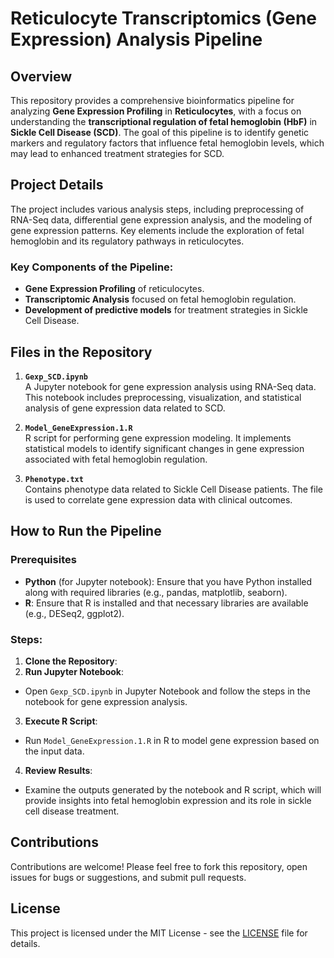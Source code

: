 # Reticulocyte Transcriptomics (Gene Expression) Analysis Pipeline

## Overview

This repository provides a comprehensive bioinformatics pipeline for analyzing **Gene Expression Profiling** in **Reticulocytes**, with a focus on understanding the **transcriptional regulation of fetal hemoglobin (HbF)** in **Sickle Cell Disease (SCD)**. The goal of this pipeline is to identify genetic markers and regulatory factors that influence fetal hemoglobin levels, which may lead to enhanced treatment strategies for SCD.

## Project Details

The project includes various analysis steps, including preprocessing of RNA-Seq data, differential gene expression analysis, and the modeling of gene expression patterns. Key elements include the exploration of fetal hemoglobin and its regulatory pathways in reticulocytes.

### Key Components of the Pipeline:
- **Gene Expression Profiling** of reticulocytes.
- **Transcriptomic Analysis** focused on fetal hemoglobin regulation.
- **Development of predictive models** for treatment strategies in Sickle Cell Disease.

## Files in the Repository

1. **`Gexp_SCD.ipynb`**  
   A Jupyter notebook for gene expression analysis using RNA-Seq data. This notebook includes preprocessing, visualization, and statistical analysis of gene expression data related to SCD.

2. **`Model_GeneExpression.1.R`**  
   R script for performing gene expression modeling. It implements statistical models to identify significant changes in gene expression associated with fetal hemoglobin regulation.

3. **`Phenotype.txt`**  
   Contains phenotype data related to Sickle Cell Disease patients. The file is used to correlate gene expression data with clinical outcomes.

## How to Run the Pipeline

### Prerequisites
- **Python** (for Jupyter notebook): Ensure that you have Python installed along with required libraries (e.g., pandas, matplotlib, seaborn).
- **R**: Ensure that R is installed and that necessary libraries are available (e.g., DESeq2, ggplot2).

### Steps:
1. **Clone the Repository**:
2. **Run Jupyter Notebook**:
- Open `Gexp_SCD.ipynb` in Jupyter Notebook and follow the steps in the notebook for gene expression analysis.

3. **Execute R Script**:
- Run `Model_GeneExpression.1.R` in R to model gene expression based on the input data.

4. **Review Results**:
- Examine the outputs generated by the notebook and R script, which will provide insights into fetal hemoglobin expression and its role in sickle cell disease treatment.

## Contributions

Contributions are welcome! Please feel free to fork this repository, open issues for bugs or suggestions, and submit pull requests.

## License

This project is licensed under the MIT License - see the [LICENSE](LICENSE) file for details.


